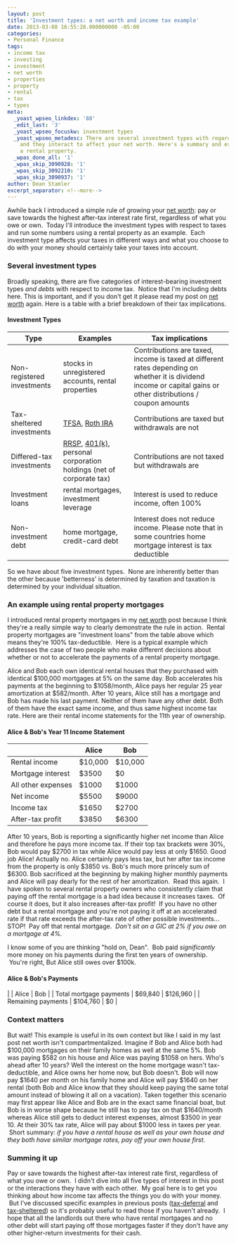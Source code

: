 ```yaml
---
layout: post
title: 'Investment types: a net worth and income tax example'
date: 2013-03-08 16:55:28.000000000 -05:00
categories:
- Personal Finance
tags:
- income tax
- investing
- investment
- net worth
- properties
- property
- rental
- tax
- types
meta:
  _yoast_wpseo_linkdex: '88'
  _edit_last: '3'
  _yoast_wpseo_focuskw: investment types
  _yoast_wpseo_metadesc: There are several investment types with regards to taxes
    and they interact to affect your net worth. Here's a summary and example using
    a rental property.
  _wpas_done_all: '1'
  _wpas_skip_3090928: '1'
  _wpas_skip_3092210: '1'
  _wpas_skip_3090937: '1'
author: Dean Stamler
excerpt_separator: <!--more-->
---
```


Awhile back I introduced a simple rule of growing your [net worth]: pay or save towards the highest after-tax interest rate first, regardless of what you owe or own.  Today I'll introduce the investment types with respect to taxes and run some numbers using a rental property as an example.  Each investment type affects your taxes in different ways and what you choose to do with your money should certainly take your taxes into account.<!--more-->

### Several investment types

Broadly speaking, there are five categories of interest-bearing investment types _and debts_ with respect to income tax.  Notice that I'm including debts here. This is important, and if you don't get it please read my post on [net worth] again. Here is a table with a brief breakdown of their tax implications.

#### Investment Types

| Type | Examples | Tax implications |
| ---- | -------- | ---------------- |
| Non-registered investments | stocks in unregistered accounts, rental properties | Contributions are taxed, income is taxed at different rates depending on whether it is dividend income or capital gains or other distributions / coupon amounts |
| Tax-sheltered investments | [TFSA][tfsa], [Roth IRA][roth] | Contributions are taxed but withdrawals are not |
| Differed-tax investments | [RRSP][rrsp], [401(k)][401k], personal corporation holdings (net of corporate tax) | Contributions are not taxed but withdrawals are |
| Investment loans | rental mortgages, investment leverage | Interest is used to reduce income, often 100% |
| Non-investment debt | home mortgage, credit-card debt | Interest does not reduce income. Please note that in some countries home mortgage interest is tax deductible |

So we have about five investment types.  None are inherently better than the other because 'betterness' is determined by taxation and taxation is determined by your individual situation.

### An example using rental property mortgages

I introduced rental property mortgages in my [net worth] post because I think they're a really simple way to clearly demonstrate the rule in action.  Rental property mortgages are "investment loans" from the table above which means they're 100% tax-deductible.  Here is a typical example which addresses the case of two people who make different decisions about whether or not to accelerate the payments of a rental property mortgage.

Alice and Bob each own identical rental houses that they purchased with identical $100,000 mortgages at 5% on the same day. Bob accelerates his payments at the beginning to $1058/month, Alice pays her regular 25 year amortization at $582/month. After 10 years, Alice still has a mortgage and Bob has made his last payment. Neither of them have any other debt. Both of them have the exact same income, and thus same highest income tax rate. Here are their rental income statements for the 11th year of ownership.

#### Alice & Bob's Year 11 Income Statement

|     | Alice | Bob |
| --- | ----- | --- |
| Rental income | $10,000 | $10,000 |
| Mortgage interest | $3500 | $0 |
| All other expenses | $1000 | $1000 |
| Net income | $5500 | $9000 |
| Income tax | $1650 | $2700 |
| After-tax profit | $3850 | $6300 |

After 10 years, Bob is reporting a significantly higher net income than Alice and therefore he pays more income tax. If their top tax brackets were 30%, Bob would pay $2700 in tax while Alice would pay less at only $1650. Good job Alice! Actually no. Alice certainly pays less tax, but her after tax income from the property is only $3850 vs. Bob's much more princely sum of $6300. Bob sacrificed at the beginning by making higher monthly payments and Alice will pay dearly for the rest of her amortization.  Read this again.  I have spoken to several rental property owners who consistently claim that paying off the rental mortgage is a bad idea because it increases taxes.  Of course it does, but it also increases after-tax profit!  If you have no other debt but a rental mortgage and you're not paying it off at an accelerated rate if that rate exceeds the after-tax rate of other possible investments... STOP!  Pay off that rental mortgage.  _Don't sit on a GIC at 2% if you owe on a mortgage at 4%._

I know some of you are thinking "hold on, Dean".  Bob paid _significantly_ more money on his payments during the first ten years of ownership.  You're right, But Alice still owes over $100k.

#### Alice & Bob's Payments

|     | Alice | Bob |
| Total mortgage payments | $69,840 | $126,960 |
| Remaining payments | $104,760 | $0 |

### Context matters

But wait! This example is useful in its own context but like I said in my last post net worth isn't compartmentalized. Imagine if Bob and Alice both had $100,000 mortgages on their family homes as well at the same 5%. Bob was paying $582 on his house and Alice was paying $1058 on hers. Who's ahead after 10 years? Well the interest on the home mortgage wasn't tax-deductible, and Alice owns her home now, but Bob doesn't. Bob will now pay $1640 per month on his family home and Alice will pay $1640 on her rental (both Bob and Alice know that they should keep paying the same total amount instead of blowing it all on a vacation). Taken together this scenario may first appear like Alice and Bob are in the exact same financial boat, but Bob is in worse shape because he still has to pay tax on that $1640/month whereas Alice still gets to deduct interest expenses, almost $3500 in year 10. At their 30% tax rate, Alice will pay about $1000 less in taxes per year.  Short summary: _if you have a rental house as well as your own house and they both have similar mortgage rates, pay off your own house first_.

### Summing it up

Pay or save towards the highest after-tax interest rate first, regardless of what you owe or own.  I didn't dive into all five types of interest in this post or the interactions they have with each other.  My goal here is to get you thinking about how income tax affects the things you do with your money.  But I've discussed specific examples in previous posts ([tax-deferral][rrsp] and [tax-sheltered][tfsa]) so it's probably useful to read those if you haven't already.  I hope that all the landlords out there who have rental mortgages and no other debt will start paying off those mortgages faster if they don't have any other higher-return investments for their cash.

[net worth]: http://www.stamler.ca/net-worth/
[rrsp]: http://www.stamler.ca/rrsp/
[tfsa]: http://www.stamler.ca/tfsa/
[roth]: http://en.wikipedia.org/wiki/Roth_IRA
[401k]: http://en.wikipedia.org/wiki/401k
